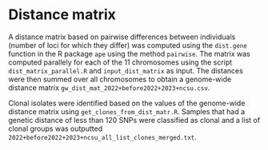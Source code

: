 # Distance matrix

A distance matrix based on pairwise differences between individuals (number of loci for which they differ) was computed using the `dist.gene` function in the R package `ape` using the method `pairwise`. The matrix was computed parallely for each of the 11 chromosomes using the script `dist_matrix_parallel.R` and `input_dist_matrix` as input.  The distances were then summed over all chromosomes to obtain a genome-wide distance matrix `gw_dist_mat_2022+before2022+2023+ncsu.csv`.

Clonal isolates were identified based on the values of the genome-wide distance matrix using `get_clones_from_dist_matr.R`. Samples that had a genetic distance of less than 120 SNPs were classified as clonal and a list of clonal groups was outputted `2022+before2022+2023+ncsu_all_list_clones_merged.txt`. 
